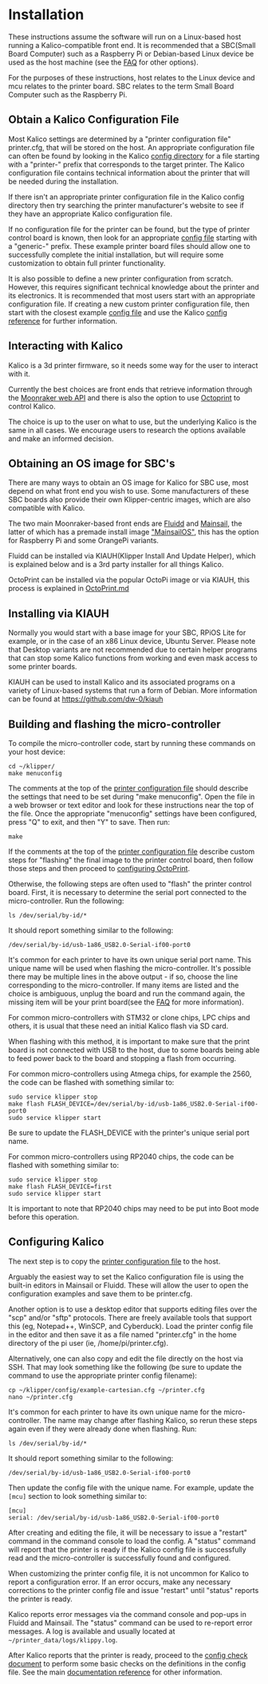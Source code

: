 # Installation

These instructions assume the software will run on a Linux-based host
running a Kalico-compatible front end. It is recommended that a
SBC(Small Board Computer) such as a Raspberry Pi or Debian-based Linux
device be used as the host machine (see the
[FAQ](FAQ.md#can-i-run-kalico-on-something-other-than-a-raspberry-pi-3)
for other options).

For the purposes of these instructions, host relates to the Linux device and
mcu relates to the printer board. SBC relates to the term Small Board Computer
such as the Raspberry Pi.

## Obtain a Kalico Configuration File

Most Kalico settings are determined by a "printer configuration file"
printer.cfg, that will be stored on the host. An appropriate configuration
file can often be found by looking in the Kalico
[config directory](../config/) for a file starting with a "printer-"
prefix that corresponds to the target printer. The Kalico
configuration file contains technical information about the printer
that will be needed during the installation.

If there isn't an appropriate printer configuration file in the
Kalico config directory then try searching the printer manufacturer's
website to see if they have an appropriate Kalico configuration file.

If no configuration file for the printer can be found, but the type of
printer control board is known, then look for an appropriate
[config file](../config/) starting with a "generic-" prefix. These
example printer board files should allow one to successfully complete
the initial installation, but will require some customization to
obtain full printer functionality.

It is also possible to define a new printer configuration from
scratch. However, this requires significant technical knowledge about
the printer and its electronics. It is recommended that most users
start with an appropriate configuration file. If creating a new custom
printer configuration file, then start with the closest example
[config file](../config/) and use the Kalico
[config reference](Config_Reference.md) for further information.

## Interacting with Kalico

Kalico is a 3d printer firmware, so it needs some way for the user to
interact with it.

Currently the best choices are front ends that retrieve information through
the [Moonraker web API](https://moonraker.readthedocs.io/) and there is also
the option to use [Octoprint](https://octoprint.org/) to control Kalico.

The choice is up to the user on what to use, but the underlying Kalico is the
same in all cases. We encourage users to research the options available and
make an informed decision.

## Obtaining an OS image for SBC's

There are many ways to obtain an OS image for Kalico for SBC use, most depend on
what front end you wish to use. Some manufacturers of these SBC boards also provide
their own Klipper-centric images, which are also compatible with Kalico.

The two main Moonraker-based front ends are [Fluidd](https://docs.fluidd.xyz/)
and [Mainsail](https://docs.mainsail.xyz/), the latter of which has a premade install
image ["MainsailOS"](https://docs-os.mainsail.xyz/), this has the option for Raspberry Pi
and some OrangePi variants.

Fluidd can be installed via KIAUH(Klipper Install And Update Helper), which
is explained below and is a 3rd party installer for all things Kalico.

OctoPrint can be installed via the popular OctoPi image or via KIAUH, this
process is explained in [OctoPrint.md](OctoPrint.md)

## Installing via KIAUH

Normally you would start with a base image for your SBC, RPiOS Lite for example,
or in the case of an x86 Linux device, Ubuntu Server. Please note that Desktop
variants are not recommended due to certain helper programs that can stop some
Kalico functions from working and even mask access to some printer boards.

KIAUH can be used to install Kalico and its associated programs on a variety
of Linux-based systems that run a form of Debian. More information can be found
at https://github.com/dw-0/kiauh

## Building and flashing the micro-controller

To compile the micro-controller code, start by running these commands
on your host device:

```
cd ~/klipper/
make menuconfig
```

The comments at the top of the
[printer configuration file](#obtain-a-kalico-configuration-file)
should describe the settings that need to be set during "make
menuconfig". Open the file in a web browser or text editor and look
for these instructions near the top of the file. Once the appropriate
"menuconfig" settings have been configured, press "Q" to exit, and
then "Y" to save. Then run:

```
make
```

If the comments at the top of the
[printer configuration file](#obtain-a-kalico-configuration-file)
describe custom steps for "flashing" the final image to the printer
control board, then follow those steps and then proceed to
[configuring OctoPrint](OctoPrint.md#configuring-octoprint-to-use-kalico).

Otherwise, the following steps are often used to "flash" the printer
control board. First, it is necessary to determine the serial port
connected to the micro-controller. Run the following:

```
ls /dev/serial/by-id/*
```

It should report something similar to the following:

```
/dev/serial/by-id/usb-1a86_USB2.0-Serial-if00-port0
```

It's common for each printer to have its own unique serial port name.
This unique name will be used when flashing the micro-controller. It's
possible there may be multiple lines in the above output - if so,
choose the line corresponding to the micro-controller. If many
items are listed and the choice is ambiguous, unplug the board and
run the command again, the missing item will be your print board(see the
[FAQ](FAQ.md#wheres-my-serial-port) for more information).

For common micro-controllers with STM32 or clone chips, LPC chips and
others, it is usual that these need an initial Kalico flash via SD card.

When flashing with this method, it is important to make sure that the
print board is not connected with USB to the host, due to some boards
being able to feed power back to the board and stopping a flash from
occurring.

For common micro-controllers using Atmega chips, for example the 2560,
the code can be flashed with something
similar to:

```
sudo service klipper stop
make flash FLASH_DEVICE=/dev/serial/by-id/usb-1a86_USB2.0-Serial-if00-port0
sudo service klipper start
```

Be sure to update the FLASH_DEVICE with the printer's unique serial
port name.

For common micro-controllers using RP2040 chips, the code can be flashed
with something similar to:

```
sudo service klipper stop
make flash FLASH_DEVICE=first
sudo service klipper start
```

It is important to note that RP2040 chips may need to be put into Boot mode
before this operation.


## Configuring Kalico

The next step is to copy the
[printer configuration file](#obtain-a-kalico-configuration-file) to
the host.

Arguably the easiest way to set the Kalico configuration file is using the
built-in editors in Mainsail or Fluidd. These will allow the user to open
the configuration examples and save them to be printer.cfg.

Another option is to use a desktop editor that supports editing files
over the "scp" and/or "sftp" protocols. There are freely available tools
that support this (eg, Notepad++, WinSCP, and Cyberduck).
Load the printer config file in the editor and then save it as a file
named "printer.cfg" in the home directory of the pi user
(ie, /home/pi/printer.cfg).

Alternatively, one can also copy and edit the file directly on the
host via SSH. That may look something like the following (be
sure to update the command to use the appropriate printer config
filename):

```
cp ~/klipper/config/example-cartesian.cfg ~/printer.cfg
nano ~/printer.cfg
```

It's common for each printer to have its own unique name for the
micro-controller. The name may change after flashing Kalico, so rerun
these steps again even if they were already done when flashing. Run:

```
ls /dev/serial/by-id/*
```

It should report something similar to the following:

```
/dev/serial/by-id/usb-1a86_USB2.0-Serial-if00-port0
```

Then update the config file with the unique name. For example, update
the `[mcu]` section to look something similar to:

```
[mcu]
serial: /dev/serial/by-id/usb-1a86_USB2.0-Serial-if00-port0
```

After creating and editing the file, it will be necessary to issue a
"restart" command in the command console to load the config. A
"status" command will report that the printer is ready if the Kalico
config file is successfully read and the micro-controller is
successfully found and configured.

When customizing the printer config file, it is not uncommon for
Kalico to report a configuration error. If an error occurs, make any
necessary corrections to the printer config file and issue "restart"
until "status" reports the printer is ready.

Kalico reports error messages via the command console and pop-ups in
Fluidd and Mainsail. The "status" command can be used to re-report error
messages. A log is available and usually located at
`~/printer_data/logs/klippy.log`.

After Kalico reports that the printer is ready, proceed to the
[config check document](Config_checks.md) to perform some basic checks
on the definitions in the config file. See the main
[documentation reference](Overview.md) for other information.
